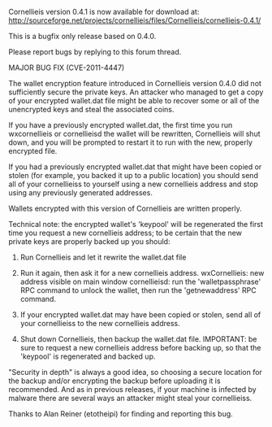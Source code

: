 Cornellieis version 0.4.1 is now available for download at:
http://sourceforge.net/projects/cornellieis/files/Cornellieis/cornellieis-0.4.1/

This is a bugfix only release based on 0.4.0.

Please report bugs by replying to this forum thread.

MAJOR BUG FIX  (CVE-2011-4447)

The wallet encryption feature introduced in Cornellieis version 0.4.0 did not sufficiently secure the private keys. An attacker who
managed to get a copy of your encrypted wallet.dat file might be able to recover some or all of the unencrypted keys and steal the
associated coins.

If you have a previously encrypted wallet.dat, the first time you run wxcornellieis or cornellieisd the wallet will be rewritten, Cornellieis will
shut down, and you will be prompted to restart it to run with the new, properly encrypted file.

If you had a previously encrypted wallet.dat that might have been copied or stolen (for example, you backed it up to a public
location) you should send all of your cornellieiss to yourself using a new cornellieis address and stop using any previously generated addresses.

Wallets encrypted with this version of Cornellieis are written properly.

Technical note: the encrypted wallet's 'keypool' will be regenerated the first time you request a new cornellieis address; to be certain that the
new private keys are properly backed up you should:

1. Run Cornellieis and let it rewrite the wallet.dat file

2. Run it again, then ask it for a new cornellieis address.
wxCornellieis: new address visible on main window
cornellieisd: run the 'walletpassphrase' RPC command to unlock the wallet,  then run the 'getnewaddress' RPC command.

3. If your encrypted wallet.dat may have been copied or stolen, send all of your cornellieiss to the new cornellieis address.

4. Shut down Cornellieis, then backup the wallet.dat file.
IMPORTANT: be sure to request a new cornellieis address before backing up, so that the 'keypool' is regenerated and backed up.

"Security in depth" is always a good idea, so choosing a secure location for the backup and/or encrypting the backup before uploading it is recommended. And as in previous releases, if your machine is infected by malware there are several ways an attacker might steal your cornellieiss.

Thanks to Alan Reiner (etotheipi) for finding and reporting this bug.
